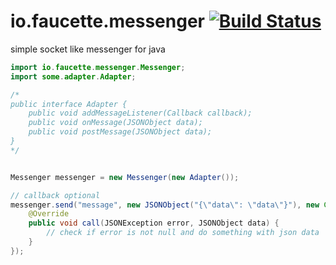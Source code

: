 io.faucette.messenger [![Build Status](https://travis-ci.org/nathanfaucett/io.faucette.messenger.svg?branch=master)](https://travis-ci.org/nathanfaucett/io.faucette.messenger)
=======

simple socket like messenger for java

```java
import io.faucette.messenger.Messenger;
import some.adapter.Adapter;

/*
public interface Adapter {
    public void addMessageListener(Callback callback);
    public void onMessage(JSONObject data);
    public void postMessage(JSONObject data);
}
*/


Messenger messenger = new Messenger(new Adapter());

// callback optional
messenger.send("message", new JSONObject("{\"data\": \"data\"}"), new Callback() {
    @Override
    public void call(JSONException error, JSONObject data) {
        // check if error is not null and do something with json data
    }
});
```
